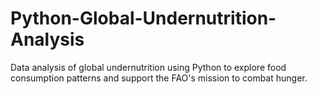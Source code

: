 # Python-Global-Undernutrition-Analysis
Data analysis of global undernutrition using Python to explore food consumption patterns and support the FAO's mission to combat hunger.

